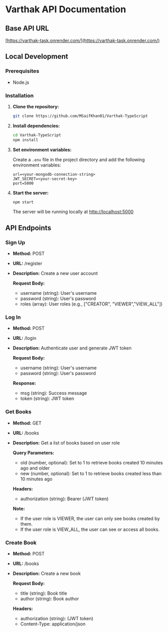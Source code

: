 # Varthak API Documentation

## Base API URL

[https://varthak-task.onrender.com/](https://varthak-task.onrender.com/)

## Local Development

### Prerequisites

- Node.js 

### Installation

1. **Clone the repository:**

    ```bash
    git clone https://github.com/MSaifKhan01/Varthak-TypeScript
    ```

2. **Install dependencies:**

    ```bash
    cd Varthak-TypeScript
    npm install
    ```

3. **Set environment variables:**

   Create a `.env` file in the project directory and add the following environment variables:

    ```env
    url=<your-mongodb-connection-string>
    JWT_SECRET=<your-secret-key>
    port=5000
    ```

4. **Start the server:**

    ```bash
    npm start
    ```

   The server will be running locally at [http://localhost:5000](http://localhost:5000)

## API Endpoints

### Sign Up

- **Method:** POST
- **URL:** /register
- **Description:** Create a new user account

  **Request Body:**
  - username (string): User's username 
  - password (string): User's password
  - roles (array): User roles (e.g., ["CREATOR", "VIEWER","VIEW_ALL"])

### Log In

- **Method:** POST
- **URL:** /login
- **Description:** Authenticate user and generate JWT token

  **Request Body:**
  - username (string): User's username 
  - password (string): User's password

  **Response:**
  - msg (string): Success message
  - token (string): JWT token

### Get Books

- **Method:** GET
- **URL:** /books
- **Description:** Get a list of books based on user role

  **Query Parameters:**
  - old (number, optional): Set to 1 to retrieve books created 10 minutes ago and older
  - new (number, optional): Set to 1 to retrieve books created less than 10 minutes ago

  **Headers:**
  - authorization (string): Bearer (JWT token)

  **Note:**
  - If the user role is VIEWER, the user can only see books created by them.
  - If the user role is VIEW_ALL, the user can see or access all books.

### Create Book

- **Method:** POST
- **URL:** /books
- **Description:** Create a new book

  **Request Body:**
  - title (string): Book title
  - author (string): Book author

  **Headers:**
  - authorization (string): (JWT token)
  - Content-Type: application/json
